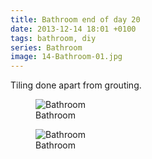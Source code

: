 ```yaml
---
title: Bathroom end of day 20
date: 2013-12-14 18:01 +0100
tags: bathroom, diy
series: Bathroom
image: 14-Bathroom-01.jpg
---
```


Tiling done apart from grouting.

<figure class="figure w-100 text-center">
  <img class="figure-img img-fluid rounded" src="/images/posts/2013/12/14-Bathroom-01.jpg" title="Bathroom" alt="Bathroom"/>
  <figcaption class="figure-caption">Bathroom</figcaption>
</figure>

<figure class="figure w-100 text-center">
  <img class="figure-img img-fluid rounded" src="/images/posts/2013/12/14-Bathroom-02.jpg" title="Bathroom" alt="Bathroom"/>
  <figcaption class="figure-caption">Bathroom</figcaption>
</figure>
